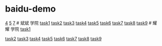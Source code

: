 # baidu-demo

<a href="https://jhf988.github.io/baidu-demo/4.html">4</a>
<a href="https://jhf988.github.io/baidu-demo/5.html">5</a>
<a href="https://jhf988.github.io/baidu-demo/7.html">7</a>
# 斌斌 学院
<a href="https://jhf988.github.io/baidu-demo/task1.html">task1</a>
<a href="https://jhf988.github.io/baidu-demo/task2.html">task2</a>
<a href="https://jhf988.github.io/baidu-demo/task3.html">task3</a>
<a href="https://jhf988.github.io/baidu-demo/task4.html">task4</a>
<a href="https://jhf988.github.io/baidu-demo/task5.html">task5</a>
<a href="https://jhf988.github.io/baidu-demo/task6.html">task6</a>
<a href="https://jhf988.github.io/baidu-demo/task7.html">task7</a>
<a href="https://jhf988.github.io/baidu-demo/task8.html">task8</a>
<a href="https://jhf988.github.io/baidu-demo/task9.html">task9</a>
# 耀耀 学院
 <a href="https://jhf988.github.io/baidu-demo/yy/yy1.html">task1</a>
 
 
<a href="https://jhf988.github.io/baidu-demo/yy/yy2.html">task2</a>
<a href="https://jhf988.github.io/baidu-demo/yy/yy3.html">task3</a>
<a href="https://jhf988.github.io/baidu-demo/yy/yy4.html">task4</a>
<a href="https://jhf988.github.io/baidu-demo/yy/yy5.html">task5</a>
<a href="https://jhf988.github.io/baidu-demo/yy/yy6.html">task6</a>
<a href="https://jhf988.github.io/baidu-demo/yy/yy7.html">task7</a>
<a href="https://jhf988.github.io/baidu-demo/yy/yy8.html">task8</a>
<a href="https://jhf988.github.io/baidu-demo/yy/yy9.html">task9</a>
